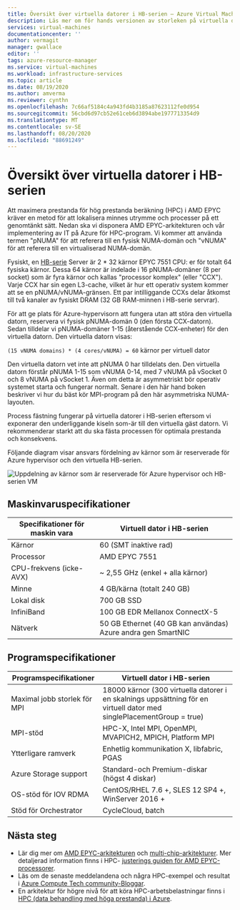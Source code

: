 ```yaml
---
title: Översikt över virtuella datorer i HB-serien – Azure Virtual Machines | Microsoft Docs
description: Läs mer om för hands versionen av storleken på virtuella datorer i HB-serien i Azure.
services: virtual-machines
documentationcenter: ''
author: vermagit
manager: gwallace
editor: ''
tags: azure-resource-manager
ms.service: virtual-machines
ms.workload: infrastructure-services
ms.topic: article
ms.date: 08/19/2020
ms.author: amverma
ms.reviewer: cynthn
ms.openlocfilehash: 7c66af5184c4a943fd4b3185a87623112fe0d954
ms.sourcegitcommit: 56cbd6d97cb52e61ceb6d3894abe1977713354d9
ms.translationtype: MT
ms.contentlocale: sv-SE
ms.lasthandoff: 08/20/2020
ms.locfileid: "88691249"
---
```

# <a name="hb-series-virtual-machines-overview"></a>Översikt över virtuella datorer i HB-serien

Att maximera prestanda för hög prestanda beräkning (HPC) i AMD EPYC kräver en metod för att lokalisera minnes utrymme och processer på ett genomtänkt sätt. Nedan ska vi disponera AMD EPYC-arkitekturen och vår implementering av IT på Azure för HPC-program. Vi kommer att använda termen "pNUMA" för att referera till en fysisk NUMA-domän och "vNUMA" för att referera till en virtualiserad NUMA-domän.

Fysiskt, en [HB-serie](../../hb-series.md) Server är 2 * 32 kärnor EPYC 7551 CPU: er för totalt 64 fysiska kärnor. Dessa 64 kärnor är indelade i 16 pNUMA-domäner (8 per socket) som är fyra kärnor och kallas "processor komplex" (eller "CCX"). Varje CCX har sin egen L3-cache, vilket är hur ett operativ system kommer att se en pNUMA/vNUMA-gränsen. Ett par intilliggande CCXs delar åtkomst till två kanaler av fysiskt DRAM (32 GB RAM-minnen i HB-serie servrar).

För att ge plats för Azure-hypervisorn att fungera utan att störa den virtuella datorn, reservera vi fysisk pNUMA-domän 0 (den första CCX-datorn). Sedan tilldelar vi pNUMA-domäner 1-15 (återstående CCX-enheter) för den virtuella datorn. Den virtuella datorn visas:

`(15 vNUMA domains) * (4 cores/vNUMA) = 60` kärnor per virtuell dator

Den virtuella datorn vet inte att pNUMA 0 har tilldelats den. Den virtuella datorn förstår pNUMA 1-15 som vNUMA 0-14, med 7 vNUMA på vSocket 0 och 8 vNUMA på vSocket 1. Även om detta är asymmetriskt bör operativ systemet starta och fungerar normalt. Senare i den här hand boken beskriver vi hur du bäst kör MPI-program på den här asymmetriska NUMA-layouten.

Process fästning fungerar på virtuella datorer i HB-serien eftersom vi exponerar den underliggande kiseln som-är till den virtuella gäst datorn. Vi rekommenderar starkt att du ska fästa processen för optimala prestanda och konsekvens.

Följande diagram visar ansvars fördelning av kärnor som är reserverade för Azure hypervisor och den virtuella HB-serien.

![Uppdelning av kärnor som är reserverade för Azure hypervisor och HB-serien VM](./media/hb-series-overview/segregation-cores.png)

## <a name="hardware-specifications"></a>Maskinvaruspecifikationer

| Specifikationer för maskin vara                | Virtuell dator i HB-serien                     |
|----------------------------------|----------------------------------|
| Kärnor                            | 60 (SMT inaktive rad)                |
| Processor                              | AMD EPYC 7551                    |
| CPU-frekvens (icke-AVX)          | ~ 2,55 GHz (enkel + alla kärnor)   |
| Minne                           | 4 GB/kärna (totalt 240 GB)         |
| Lokal disk                       | 700 GB SSD                       |
| InfiniBand                       | 100 GB EDR Mellanox ConnectX-5 |
| Nätverk                          | 50 GB Ethernet (40 GB kan användas) Azure andra gen SmartNIC |

## <a name="software-specifications"></a>Programspecifikationer

| Programspecifikationer           |Virtuell dator i HB-serien           |
|-----------------------------|-----------------------|
| Maximal jobb storlek för MPI            | 18000 kärnor (300 virtuella datorer i en skalnings uppsättning för en virtuell dator med singlePlacementGroup = true)  |
| MPI-stöd                 | HPC-X, Intel MPI, OpenMPI, MVAPICH2, MPICH, Platform MPI  |
| Ytterligare ramverk       | Enhetlig kommunikation X, libfabric, PGAS |
| Azure Storage support       | Standard-och Premium-diskar (högst 4 diskar) |
| OS-stöd för IOV RDMA   | CentOS/RHEL 7.6 +, SLES 12 SP4 +, WinServer 2016 +  |
| Stöd för Orchestrator        | CycleCloud, batch  |

## <a name="next-steps"></a>Nästa steg

- Lär dig mer om [AMD EPYC-arkitekturen](https://bit.ly/2Epv3kC) och [multi-chip-arkitekturer](https://bit.ly/2GpQIMb). Mer detaljerad information finns i HPC- [justerings guiden för AMD EPYC-processorer](https://bit.ly/2T3AWZ9).
- Läs om de senaste meddelandena och några HPC-exempel och resultat i [Azure Compute Tech community-Bloggar](https://techcommunity.microsoft.com/t5/azure-compute/bg-p/AzureCompute).
- En arkitektur för högre nivå för att köra HPC-arbetsbelastningar finns i [HPC (data behandling med höga prestanda) i Azure](/azure/architecture/topics/high-performance-computing/).
